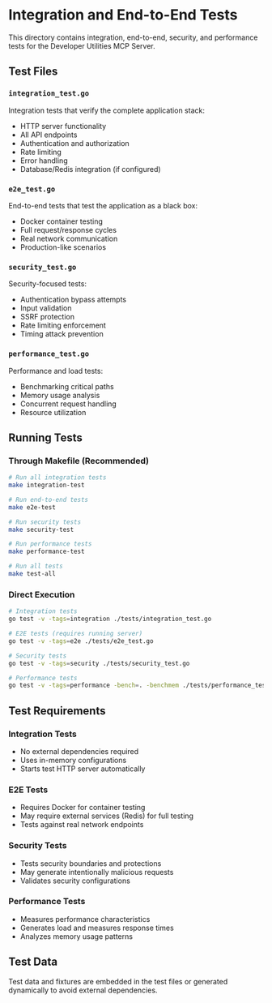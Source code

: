 # Integration and End-to-End Tests

This directory contains integration, end-to-end, security, and performance tests for the Developer Utilities MCP Server.

## Test Files

### `integration_test.go`
Integration tests that verify the complete application stack:
- HTTP server functionality
- All API endpoints
- Authentication and authorization
- Rate limiting
- Error handling
- Database/Redis integration (if configured)

### `e2e_test.go`
End-to-end tests that test the application as a black box:
- Docker container testing
- Full request/response cycles
- Real network communication
- Production-like scenarios

### `security_test.go`
Security-focused tests:
- Authentication bypass attempts
- Input validation
- SSRF protection
- Rate limiting enforcement
- Timing attack prevention

### `performance_test.go`
Performance and load tests:
- Benchmarking critical paths
- Memory usage analysis
- Concurrent request handling
- Resource utilization

## Running Tests

### Through Makefile (Recommended)
```bash
# Run all integration tests
make integration-test

# Run end-to-end tests
make e2e-test

# Run security tests
make security-test

# Run performance tests
make performance-test

# Run all tests
make test-all
```

### Direct Execution
```bash
# Integration tests
go test -v -tags=integration ./tests/integration_test.go

# E2E tests (requires running server)
go test -v -tags=e2e ./tests/e2e_test.go

# Security tests
go test -v -tags=security ./tests/security_test.go

# Performance tests
go test -v -tags=performance -bench=. -benchmem ./tests/performance_test.go
```

## Test Requirements

### Integration Tests
- No external dependencies required
- Uses in-memory configurations
- Starts test HTTP server automatically

### E2E Tests
- Requires Docker for container testing
- May require external services (Redis) for full testing
- Tests against real network endpoints

### Security Tests
- Tests security boundaries and protections
- May generate intentionally malicious requests
- Validates security configurations

### Performance Tests
- Measures performance characteristics
- Generates load and measures response times
- Analyzes memory usage patterns

## Test Data

Test data and fixtures are embedded in the test files or generated dynamically to avoid external dependencies.